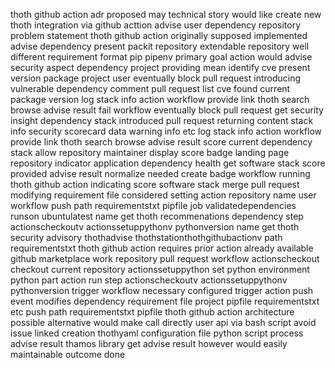 thoth github action adr proposed may technical story would like create new thoth integration via github acttion advise user dependency repository problem statement thoth github action originally supposed implemented advise dependency present packit repository extendable repository well different requirement format pip pipenv primary goal action would advise security aspect dependency project providing mean identify cve present version package project user eventually block pull request introducing vulnerable dependency comment pull request list cve found current package version log stack info action workflow provide link thoth search browse advise result fail workflow eventually block pull request get security insight dependency stack introduced pull request returning content stack info security scorecard data warning info etc log stack info action workflow provide link thoth search browse advise result score current dependency stack allow repository maintainer display score badge landing page repository indicator application dependency health get software stack score provided advise result normalize needed create badge workflow running thoth github action indicating score software stack merge pull request modifying requirement file considered setting action repository name user workflow push path requirementstxt pipfile job validatedependencies runson ubuntulatest name get thoth recommenations dependency step actionscheckoutv actionssetuppythonv pythonversion name get thoth security advisory thothadvise thothstationthothgithubactionv path requirementstxt thoth github action requires prior action already available github marketplace work repository pull request workflow actionscheckout checkout current repository actionssetuppython set python environment python part action run step actionscheckoutv actionssetuppythonv pythonversion trigger workflow necessary configured trigger action push event modifies dependency requirement file project pipfile requirementstxt etc push path requirementstxt pipfile thoth github action architecture possible alternative would make call directly user api via bash script avoid issue linked creation thothyaml configuration file python script process advise result thamos library get advise result however would easily maintainable outcome done